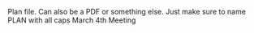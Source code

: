 Plan file. Can also be a PDF or something else. Just make sure to name PLAN with all caps
March 4th Meeting
